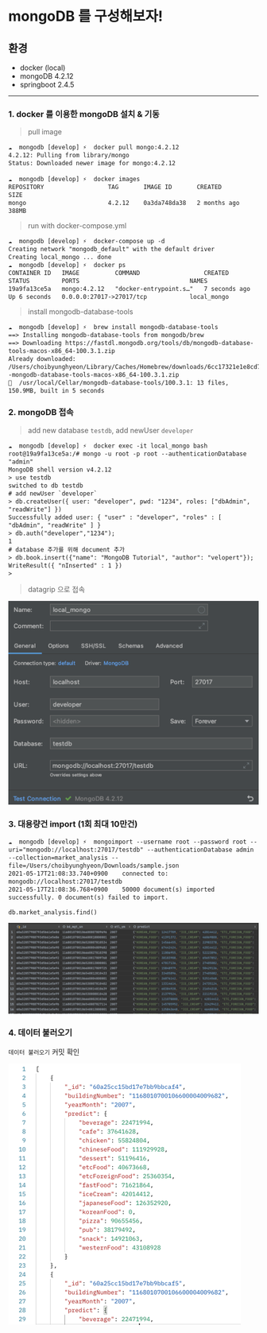 # mongoDB 를 구성해보자!

## 환경

- docker (local)
- mongoDB 4.2.12
- springboot 2.4.5

---

### 1. docker 를 이용한 mongoDB 설치 & 기동

> pull image

```shell
☁  mongodb [develop] ⚡  docker pull mongo:4.2.12
4.2.12: Pulling from library/mongo
Status: Downloaded newer image for mongo:4.2.12

☁  mongodb [develop] ⚡  docker images
REPOSITORY                  TAG       IMAGE ID       CREATED         SIZE
mongo                       4.2.12    0a3da748da38   2 months ago    388MB
```

> run with docker-compose.yml

```shell
☁  mongodb [develop] ⚡  docker-compose up -d
Creating network "mongodb_default" with the default driver
Creating local_mongo ... done
☁  mongodb [develop] ⚡  docker ps
CONTAINER ID   IMAGE          COMMAND                  CREATED         STATUS         PORTS                               NAMES
19a9fa13ce5a   mongo:4.2.12   "docker-entrypoint.s…"   7 seconds ago   Up 6 seconds   0.0.0.0:27017->27017/tcp            local_mongo
```

> install mongodb-database-tools

```shell
☁  mongodb [develop] ⚡  brew install mongodb-database-tools
==> Installing mongodb-database-tools from mongodb/brew
==> Downloading https://fastdl.mongodb.org/tools/db/mongodb-database-tools-macos-x86_64-100.3.1.zip
Already downloaded: /Users/choibyunghyeon/Library/Caches/Homebrew/downloads/6cc17321e1e8cd71c9a41b1aa722eba5ca0a9e759234e25b71eb9c8ff71e0033--mongodb-database-tools-macos-x86_64-100.3.1.zip
🍺  /usr/local/Cellar/mongodb-database-tools/100.3.1: 13 files, 150.9MB, built in 5 seconds
```

### 2. mongoDB 접속

> add new database `testdb`, add newUser `developer`

```shell
☁  mongodb [develop] ⚡  docker exec -it local_mongo bash
root@19a9fa13ce5a:/# mongo -u root -p root --authenticationDatabase "admin"
MongoDB shell version v4.2.12
> use testdb
switched to db testdb
# add newUser `developer`
> db.createUser({ user: "developer", pwd: "1234", roles: ["dbAdmin", "readWrite"] })
Successfully added user: { "user" : "developer", "roles" : [ "dbAdmin", "readWrite" ] }
> db.auth("developer","1234");
1
# database 추가를 위해 document 추가
> db.book.insert({"name": "MongoDB Tutorial", "author": "velopert"});
WriteResult({ "nInserted" : 1 })
>
```

> datagrip 으로 접속

![img.png](src/main/resources/static/connectByDatagrip.png)

### 3. 대용량건 import (1회 최대 10만건)

```shell
☁  mongodb [develop] ⚡  mongoimport --username root --password root --uri="mongodb://localhost:27017/testdb" --authenticationDatabase admin --collection=market_analysis --file=/Users/choibyunghyeon/Downloads/sample.json
2021-05-17T21:08:33.740+0900	connected to: mongodb://localhost:27017/testdb
2021-05-17T21:08:36.768+0900	50000 document(s) imported successfully. 0 document(s) failed to import.
```

```shell
db.market_analysis.find()
```

![img.png](src/main/resources/static/mongoimport.png)

### 4. 데이터 불러오기

`데이터 불러오기` 커밋 확인

![img.png](src/main/resources/static/getData.png)
